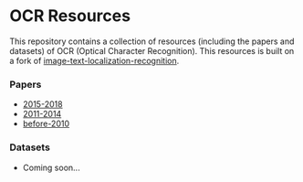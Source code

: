 # OCR Resources
This repository contains a collection of resources (including the papers and datasets) of OCR (Optical Character Recognition).
This resources is built on a fork of [image-text-localization-recognition](https://github.com/whitelok/image-text-localization-recognition).

### Papers
  - [2015-2018](https://github.com/ZumingHuang/ocr-resources/tree/master/papers/2015-2018)
  - [2011-2014](https://github.com/ZumingHuang/ocr-resources/tree/master/papers/2011-2014)
  - [before-2010](https://github.com/ZumingHuang/ocr-resources/tree/master/papers/before-2010)

### Datasets
  - Coming soon...
